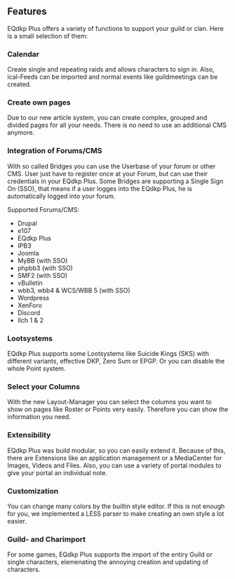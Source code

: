 ## Features
EQdkp Plus offers a variety of functions to support your guild or clan. Here is a small selection of them:

### Calendar
Create single and repeating raids and allows characters to sign in. Also, ical-Feeds can be imported and normal events like guildmeetings can be created.

### Create own pages
Due to our new article system, you can create complex, grouped and divided pages for all your needs. There is no need to use an additional CMS anymore.

### Integration of Forums/CMS
With so called Bridges you can use the Userbase of your forum or other CMS. User just have to register once at your Forum, but can use their credentials in your EQdkp Plus. Some Bridges are supporting a Single Sign On (SSO), that means if a user logges into the EQdkp Plus, he is automatically logged into your forum.

Supported Forums/CMS:
* Drupal
* e107
* EQdkp Plus
* IPB3
* Joomla
* MyBB (with SSO)
* phpbb3 (with SSO)
* SMF2 (with SSO)
* vBulletin
* wbb3, wbb4 & WCS/WBB 5 (with SSO)
* Wordpress
* XenForo
* Discord
* Ilch 1 & 2

### Lootsystems
EQdkp Plus supports some Lootsystems like Suicide Kings (SKS) with different variants, effective DKP, Zero Sum or EPGP. Or you can disable the whole Point system.

### Select your Columns
With the new Layout-Manager you can select the columns you want to show on pages like Roster or Points very easily. Therefore you can show the information you need.

### Extensibility
EQdkp Plus was build modular, so you can easily extend it. Because of this, there are Extensions like an application management or a MediaCenter for Images, Videos and Files. Also, you can use a variety of portal modules to give your portal an individual note.

### Customization
You can change many colors by the builtin style editor. If this is not enough for you, we implemented a LESS parser to make creating an own style a lot easier.

### Guild- and Charimport
For some games, EQdkp Plus supports the import of the entiry Guild or single characters, elemenating the annoying creation and updating of characters.
